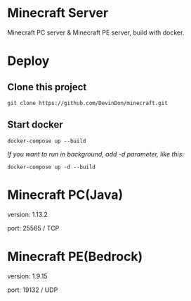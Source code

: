 # Minecraft Server

Minecraft PC server & Minecraft PE server, build with docker.

# Deploy

## Clone this project

`git clone https://github.com/DevinDon/minecraft.git`

## Start docker

`docker-compose up --build`

*If you want to run in background, add -d parameter, like this:*

`docker-compose up -d --build`

# Minecraft PC(Java)

version: 1.13.2

port: 25565 / TCP

# Minecraft PE(Bedrock)

version: 1.9.15

port: 19132 / UDP
